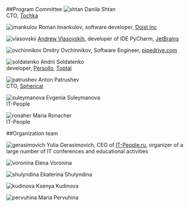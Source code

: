 ##Program Committee
![shtan](https://img-fotki.yandex.ru/get/195648/121639917.103/0_180d49_899da6d1_orig) Danila Shtan<br>CTO, [Tochka](https://tochka.com)

![imankulov](https://img-fotki.yandex.ru/get/94596/121639917.103/0_180d47_c749c124_orig) Roman Imankulov, software developer, [Doist Inc](https://doist.com)

![vlasovskii](/2017/img/speakers/2017/vlasovskih.JPG) [Andrew Vlasovskih](http://pirx.ru), developer of IDE PyCharm, [JetBrains](https://www.jetbrains.com)

![ovchinnikov](https://img-fotki.yandex.ru/get/41138/121639917.dc/0_14bbae_d29aa7cc_orig) Dmitry Ovchinnikov, Software Engineer, [pipedrive.com](https://www.pipedrive.com/ru) 

![soldatenko](https://img-fotki.yandex.ru/get/251308/356682190.0/0_1597f8_df717725_orig) Andrii Soldatenko<br>developer, [Persollo](https://persollo.com), [Toptal](https://www.toptal.com)

![patrushev](https://img-fotki.yandex.ru/get/246231/121639917.112/0_193b50_3215ed11_orig) Anton Patrushev<br>CTO, [Spherical](https://www.spherical.pm)

![suleymanova](https://img-fotki.yandex.ru/get/94189/121639917.113/0_193f98_a1aa2740_orig) Evgenia Suleymanova<br>IT-People

![ronaher](https://img-fotki.yandex.ru/get/197741/121639917.103/0_180d4f_8d6f7195_orig) Maria Ronacher<br>IT-People

##Organization team

![gerasimovich](https://img-fotki.yandex.ru/get/195990/121639917.103/0_180d4e_d97021d0_orig) Yulia Gerasimovich, CEO of [IT-People.ru](http://it-people.ru/), organizer of a large number of IT conferences and educational activities

![voronina](https://img-fotki.yandex.ru/get/42692/121639917.103/0_180d54_28c36dde_orig) Elena Voronina

![shulyndina](https://img-fotki.yandex.ru/get/221708/121639917.112/0_193e88_56a14259_orig) Ekaterina Shulyndina

![kudinova](https://img-fotki.yandex.ru/get/42692/121639917.103/0_180d50_5b7d76ae_orig) Ksenya Kudinova

![pervuhina](https://img-fotki.yandex.ru/get/106693/121639917.113/0_193e89_8faf2c4d_orig) Maria Pervuhina
